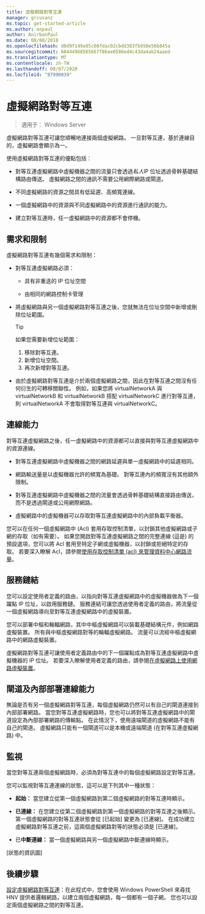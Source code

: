 ```yaml
---
title: 虛擬網路對等互連
manager: grcusanz
ms.topic: get-started-article
ms.author: anpaul
author: AnirbanPaul
ms.date: 08/08/2018
ms.openlocfilehash: d0d9f149a95c00fdac02cbdd383fb950e56b845a
ms.sourcegitcommit: 68444968565667f86ee0586ed4c43da4ab24aaed
ms.translationtype: MT
ms.contentlocale: zh-TW
ms.lasthandoff: 08/07/2020
ms.locfileid: "87990039"
---
```

# <a name="virtual-network-peering"></a>虛擬網路對等互連

>適用于： Windows Server

虛擬網路對等互連可讓您順暢地連接兩個虛擬網路。 一旦對等互連，基於連線目的，虛擬網路會顯示為一。

使用虛擬網路對等互連的優點包括︰

-   對等互連虛擬網路中虛擬機器之間的流量只會透過*私人*IP 位址透過骨幹基礎結構路由傳送。 虛擬網路之間的通訊不需要公用網際網路或閘道。

-   不同虛擬網路的資源之間具有低延遲、高頻寬連線。

-   一個虛擬網路中的資源與不同虛擬網路中的資源進行通訊的能力。

-   建立對等互連時，任一虛擬網路中的資源都不會停機。

## <a name="requirements-and-constraints"></a>需求和限制

虛擬網路對等互連有幾個需求和限制：

- 對等互連虛擬網路必須：

  -   具有非重迭的 IP 位址空間

  -   由相同的網路控制卡管理

- 將虛擬網路與另一個虛擬網路對等互連之後，您就無法在位址空間中新增或刪除位址範圍。

  >[!TIP]
  >如果您需要新增位址範圍：<ol><li>移除對等互連。</li><li>新增位址空間。</li><li>再次新增對等互連。</li></ol>

- 由於虛擬網路對等互連是介於兩個虛擬網路之間，因此在對等互連之間沒有任何衍生的可轉移關聯性。 例如，如果您將 virtualNetworkA 與 virtualNetworkB 和 virtualNetworkB 搭配 virtualNetworkC 進行對等互連，則 virtualNetworkA 不會取得對等互連與 virtualNetworkC。

## <a name="connectivity"></a>連線能力

對等互連虛擬網路之後，任一虛擬網路中的資源都可以直接與對等互連虛擬網路中的資源連線。

-   對等互連虛擬網路中虛擬機器之間的網路延遲與單一虛擬網路中的延遲相同。

-   網路輸送量是以虛擬機器允許的頻寬為基礎。 對等互連內的頻寬沒有其他額外限制。

-   對等互連虛擬網路中虛擬機器之間的流量會透過骨幹基礎結構直接路由傳送，而不是透過閘道或公用網際網路。

-   虛擬網路中的虛擬機器可以存取對等互連虛擬網路中的內部負載平衡器。

您可以在任何一個虛擬網路中 (Acl) 套用存取控制清單，以封鎖其他虛擬網路或子網的存取（如有需要）。 如果您開啟對等互連虛擬網路之間的完整連線 (這是) 的預設選項，您可以將 Acl 套用至特定子網或虛擬機器，以封鎖或拒絕特定的存取。 若要深入瞭解 Acl，請參閱[使用存取控制清單 (acl) 來管理資料中心網路流量](../manage/use-acls-for-traffic-flow.md)。

## <a name="service-chaining"></a>服務鏈結

您可以設定使用者定義的路由，以指向對等互連虛擬網路中的虛擬機器做為下一個躍點 IP 位址，以啟用服務鏈。 服務連結可讓您透過使用者定義的路由，將流量從一個虛擬網路導向至對等互連虛擬網路中的虛擬裝置。

您可以部署中樞和輪輻網路，其中中樞虛擬網路可以裝載基礎結構元件，例如網路虛擬裝置。 所有與中樞虛擬網路對等的輪輻虛擬網路。 流量可以流經中樞虛擬網路中的網路虛擬裝置。

虛擬網路對等互連可讓使用者定義路由中的下一個躍點成為對等互連虛擬網路中虛擬機器的 IP 位址。 若要深入瞭解使用者定義的路由，請參閱[在虛擬網路上使用網路虛擬裝置](../manage/use-network-virtual-appliances-on-a-vn.md)。

## <a name="gateways-and-on-premises-connectivity"></a>閘道及內部部署連線能力

無論是否有另一個虛擬網路對等互連，每個虛擬網路仍然可以有自己的閘道連接到內部部署網路。 當您對等互連虛擬網路時，您也可以將對等互連虛擬網路中的閘道設定為內部部署網路的傳輸點。 在此情況下，使用遠端閘道的虛擬網路不能有自己的閘道。 虛擬網路只能有一個閘道可以是本機或遠端閘道 (在對等互連虛擬網路) 中。

## <a name="monitor"></a>監視

當您對等互連兩個虛擬網路時，必須為對等互連中的每個虛擬網路設定對等互連。

您可以監視對等互連連線的狀態，這可以是下列其中一種狀態：

-   **起始：** 當您建立從第一個虛擬網路到第二個虛擬網路的對等互連時顯示。

-   **已連線：** 在您建立從第二個虛擬網路到第一個虛擬網路的對等互連之後顯示。 第一個虛擬網路的對等互連狀態會從 [已起始] 變更為 [已連線]。 在成功建立虛擬網路對等互連之前，這兩個虛擬網路對等的狀態必須是 [已連線]。

-   已**中斷連線：** 當一個虛擬網路與另一個虛擬網路中斷連線時顯示。

[狀態的資訊圖]

## <a name="next-steps"></a>後續步驟
[設定虛擬網路對等互連](sdn-configure-vnet-peering.md)：在此程式中，您會使用 Windows PowerShell 來尋找 HNV 提供者邏輯網路，以建立兩個虛擬網路，每一個都有一個子網。 您也可以設定兩個虛擬網路之間的對等互連。